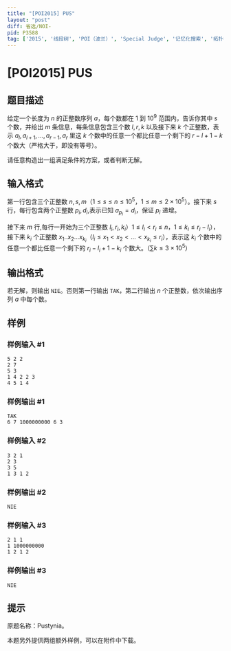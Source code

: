 ```yaml
---
title: "[POI2015] PUS"
layout: "post"
diff: 省选/NOI-
pid: P3588
tag: ['2015', '线段树', 'POI（波兰）', 'Special Judge', '记忆化搜索', '拓扑排序']
---
```

# [POI2015] PUS
## 题目描述

给定一个长度为 $n$ 的正整数序列 $a$，每个数都在 $1$ 到 $10^9$ 范围内，告诉你其中 $s$ 个数，并给出 $m$ 条信息，每条信息包含三个数 $l,r,k$ 以及接下来 $k$ 个正整数，表示 $a_l, a_{l+1}, \ldots, a_{r-1}, a_r$ 里这 $k$ 个数中的任意一个都比任意一个剩下的 $r-l+1-k$ 个数大（严格大于，即没有等号）。

请任意构造出一组满足条件的方案，或者判断无解。
## 输入格式

第一行包含三个正整数 $n,s,m$（$1 \leq s \leq n  \leq 10^5$，$1 \leq m \leq 2 \times 10^5$）。接下来 $s$ 行，每行包含两个正整数 $p_i,d_i$,表示已知 $a_{p_i}=d_i$，保证 $p_i$ 递增。

接下来 $m$ 行,每行一开始为三个正整数 $l_i,r_i,k_i$）$1 \leq l_i < r_i \leq n$，$1 \leq k_i \leq r_i-l_i$），接下来 $k_i$ 个正整数 $x_1..x_2...x_{k_i}$（$l_i \leq x_1 < x_2 < ... < x_{k_i} \leq r_i$），表示这 $k_i$ 个数中的任意一个都比任意一个剩下的 $r_i-l_i+1-k_i$ 个数大。（$\sum k \leq 3 \times 10^5$）
## 输出格式

若无解，则输出 `NIE`。否则第一行输出 `TAK`，第二行输出 $n$ 个正整数，依次输出序列 $a$ 中每个数。
## 样例

### 样例输入 #1
```
5 2 2
2 7
5 3
1 4 2 2 3
4 5 1 4
```
### 样例输出 #1
```
TAK
6 7 1000000000 6 3
```
### 样例输入 #2
```
3 2 1
2 3
3 5
1 3 1 2

```
### 样例输出 #2
```
NIE

```
### 样例输入 #3
```
2 1 1
1 1000000000
1 2 1 2
```
### 样例输出 #3
```
NIE

```
## 提示

原题名称：Pustynia。

本题另外提供两组额外样例，可以在附件中下载。
